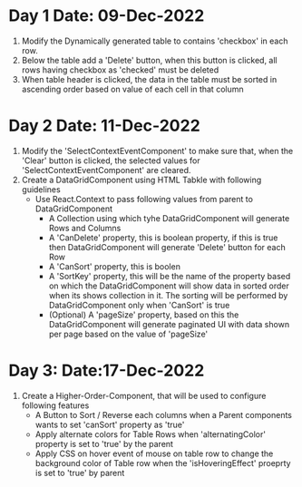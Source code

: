 # Day 1 Date: 09-Dec-2022
1. Modify the Dynamically generated table to contains 'checkbox' in each row.
2. Below the table add a 'Delete' button, when this button is clicked, all rows having checkbox as 'checked' must be deleted
3. When table header is clicked, the data in the table must be sorted in ascending order based on value of each cell in that column

# Day 2 Date: 11-Dec-2022

1. Modify the 'SelectContextEventComponent' to make sure that, when the 'Clear' button is clicked, the selected values for 'SelectContextEventComponent' are cleared.
2. Create a DataGridComponent using HTML Tabkle with following guidelines
    - Use React.Context to pass following values from parent to DataGridComponent
        - A Collection using which tyhe DataGridComponent will generate Rows and Columns   
        - A 'CanDelete' property, this is boolean property, if this is true then DataGridComponent will generate 'Delete' button for each Row
        - A 'CanSort' property, this is boolen
        - A 'SortKey' property, this will be the name of the property based on which the DataGridComponent will show data in sorted order when its shows collection in it. The sorting will be performed by DataGridComponent only when 'CanSort' is true
        - (Optional) A 'pageSize' property, based on this the DataGridComponent will generate paginated UI  with data shown per page based on the value of 'pageSize'

# Day 3: Date:17-Dec-2022

1. Create a Higher-Order-Component, that will be used to configure following features
    - A Button to Sort / Reverse each columns when a Parent components wants to set 'canSort' property as 'true'
    - Apply alternate colors for Table Rows when 'alternatingColor' property is set to 'true' by the parent
    - Apply CSS on hover event of mouse on table row to change the background color of Table row when the 'isHoveringEffect' proeprty is set to 'true'  by parent   
